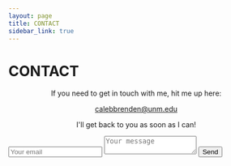 ```yaml
---
layout: page
title: CONTACT
sidebar_link: true
---
```


<h1 class="page-title">CONTACT</h1>

<p align="center">If you need to get in touch with me, hit me up here:</p> 

<p align="center"><a href="mailto:calebbrenden@unm.edu">calebbrenden@unm.edu</a></p>

<p align="center">I'll get back to you as soon as I can!</p>


<form method="POST" action="https://formspree.io/calebbrenden@unm.edu">
  <input type="email" name="email" placeholder="Your email">
  <textarea name="message" placeholder="Your message"></textarea>
  <button type="submit">Send</button>
</form>